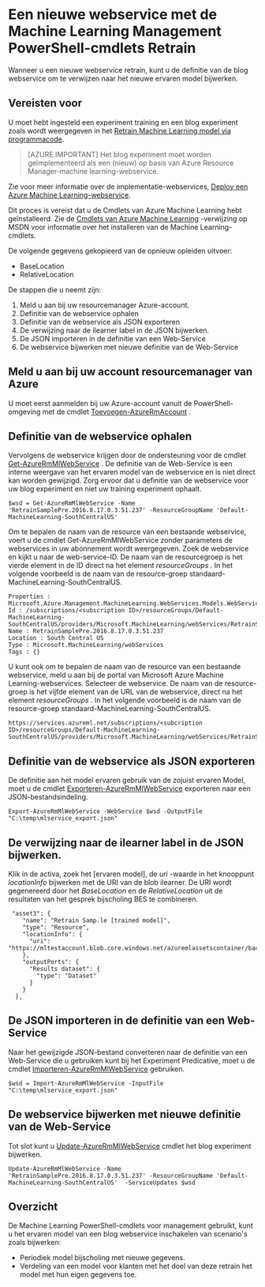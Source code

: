 <properties
    pageTitle="Een nieuwe webservice met de Machine Learning Management PowerShell-cmdlets Retrain | Microsoft Azure"
    description="Leer hoe u via een programma een model retrain en bijwerken van de webservice als u wilt het zojuist ervaren model in Azure Machine Learning met de Machine Learning Management PowerShell-cmdlets gebruiken."
    services="machine-learning"
    documentationCenter=""
    authors="vDonGlover"
    manager="raymondlaghaeian"
    editor=""/>

<tags
    ms.service="machine-learning"
    ms.workload="data-services"
    ms.tgt_pltfrm="na"
    ms.devlang="na"
    ms.topic="article"
    ms.date="09/27/2016"
    ms.author="v-donglo"/>

# <a name="retrain-a-new-web-service-using-the-machine-learning-management-powershell-cmdlets"></a>Een nieuwe webservice met de Machine Learning Management PowerShell-cmdlets Retrain

Wanneer u een nieuwe webservice retrain, kunt u de definitie van de blog webservice om te verwijzen naar het nieuwe ervaren model bijwerken.  

## <a name="prerequisites"></a>Vereisten voor

U moet hebt ingesteld een experiment training en een blog experiment zoals wordt weergegeven in het [Retrain Machine Learning model via programmacode](machine-learning-retrain-models-programmatically.md). 

>[AZURE.IMPORTANT] Het blog experiment moet worden geïmplementeerd als een (nieuw) op basis van Azure Resource Manager-machine learning-webservice. 
 
Zie voor meer informatie over de implementatie-webservices, [Deploy een Azure Machine Learning-webservice](machine-learning-publish-a-machine-learning-web-service.md).

Dit proces is vereist dat u de Cmdlets van Azure Machine Learning hebt geïnstalleerd. Zie de [Cmdlets van Azure Machine Learning](https://msdn.microsoft.com/library/azure/mt767952.aspx) -verwijzing op MSDN voor informatie over het installeren van de Machine Learning-cmdlets.

De volgende gegevens gekopieerd van de opnieuw opleiden uitvoer:

* BaseLocation
* RelativeLocation

De stappen die u neemt zijn:

1.  Meld u aan bij uw resourcemanager Azure-account.
2.  Definitie van de webservice ophalen
3.  Definitie van de webservice als JSON exporteren
4.  De verwijzing naar de ilearner label in de JSON bijwerken.
5.  De JSON importeren in de definitie van een Web-Service
6.  De webservice bijwerken met nieuwe definitie van de Web-Service

## <a name="sign-in-to-your-azure-resource-manager-account"></a>Meld u aan bij uw account resourcemanager van Azure

U moet eerst aanmelden bij uw Azure-account vanuit de PowerShell-omgeving met de cmdlet [Toevoegen-AzureRmAccount](https://msdn.microsoft.com/library/mt619267.aspx) .

## <a name="get-the-web-service-definition"></a>Definitie van de webservice ophalen

Vervolgens de webservice krijgen door de ondersteuning voor de cmdlet [Get-AzureRmMlWebService](https://msdn.microsoft.com/library/mt619267.aspx) . De definitie van de Web-Service is een interne weergave van het ervaren model van de webservice en is niet direct kan worden gewijzigd. Zorg ervoor dat u definitie van de webservice voor uw blog experiment en niet uw training experiment ophaalt.

    $wsd = Get-AzureRmMlWebService -Name 'RetrainSamplePre.2016.8.17.0.3.51.237' -ResourceGroupName 'Default-MachineLearning-SouthCentralUS'

Om te bepalen de naam van de resource van een bestaande webservice, voert u de cmdlet Get-AzureRmMlWebService zonder parameters de webservices in uw abonnement wordt weergegeven. Zoek de webservice en kijkt u naar de web-service-ID. De naam van de resourcegroep is het vierde element in de ID direct na het element *resourceGroups* . In het volgende voorbeeld is de naam van de resource-groep standaard-MachineLearning-SouthCentralUS.

    Properties : Microsoft.Azure.Management.MachineLearning.WebServices.Models.WebServicePropertiesForGraph
    Id : /subscriptions/<subscription ID>/resourceGroups/Default-MachineLearning-SouthCentralUS/providers/Microsoft.MachineLearning/webServices/RetrainSamplePre.2016.8.17.0.3.51.237
    Name : RetrainSamplePre.2016.8.17.0.3.51.237
    Location : South Central US
    Type : Microsoft.MachineLearning/webServices
    Tags : {}

U kunt ook om te bepalen de naam van de resource van een bestaande webservice, meld u aan bij de portal van Microsoft Azure Machine Learning-webservices. Selecteer de webservice. De naam van de resource-groep is het vijfde element van de URL van de webservice, direct na het element *resourceGroups* . In het volgende voorbeeld is de naam van de resource-groep standaard-MachineLearning-SouthCentralUS.

    https://services.azureml.net/subscriptions/<subcription ID>/resourceGroups/Default-MachineLearning-SouthCentralUS/providers/Microsoft.MachineLearning/webServices/RetrainSamplePre.2016.8.17.0.3.51.237


## <a name="export-the-web-service-definition-as-json"></a>Definitie van de webservice als JSON exporteren

De definitie aan het model ervaren gebruik van de zojuist ervaren Model, moet u de cmdlet [Exporteren-AzureRmMlWebService](https://msdn.microsoft.com/library/azure/mt767935.aspx) exporteren naar een JSON-bestandsindeling.

    Export-AzureRmMlWebService -WebService $wsd -OutputFile "C:\temp\mlservice_export.json"

## <a name="update-the-reference-to-the-ilearner-blob-in-the-json"></a>De verwijzing naar de ilearner label in de JSON bijwerken.

Klik in de activa, zoek het [ervaren model], de *uri* -waarde in het knooppunt *locationInfo* bijwerken met de URI van de blob ilearner. De URI wordt gegenereerd door het *BaseLocation* en de *RelativeLocation* uit de resultaten van het gesprek bijscholing BES te combineren.

     "asset3": {
        "name": "Retrain Samp.le [trained model]",
        "type": "Resource",
        "locationInfo": {
          "uri": "https://mltestaccount.blob.core.windows.net/azuremlassetscontainer/baca7bca650f46218633552c0bcbba0e.ilearner"
        },
        "outputPorts": {
          "Results dataset": {
            "type": "Dataset"
          }
        }
      },

## <a name="import-the-json-into-a-web-service-definition"></a>De JSON importeren in de definitie van een Web-Service

Naar het gewijzigde JSON-bestand converteren naar de definitie van een Web-Service die u gebruiken kunt bij het Experiment Predicative, moet u de cmdlet [Importeren-AzureRmMlWebService](https://msdn.microsoft.com/library/azure/mt767925.aspx) gebruiken.

    $wsd = Import-AzureRmMlWebService -InputFile "C:\temp\mlservice_export.json"


## <a name="update-the-web-service-with-new-web-service-definition"></a>De webservice bijwerken met nieuwe definitie van de Web-Service

Tot slot kunt u [Update-AzureRmMlWebService](https://msdn.microsoft.com/library/azure/mt767922.aspx) cmdlet het blog experiment bijwerken.

    Update-AzureRmMlWebService -Name 'RetrainSamplePre.2016.8.17.0.3.51.237' -ResourceGroupName 'Default-MachineLearning-SouthCentralUS'  -ServiceUpdates $wsd

## <a name="summary"></a>Overzicht

De Machine Learning PowerShell-cmdlets voor management gebruikt, kunt u het ervaren model van een blog webservice inschakelen van scenario's zoals bijwerken:

* Periodiek model bijscholing met nieuwe gegevens.
* Verdeling van een model voor klanten met het doel van deze retrain het model met hun eigen gegevens toe.

